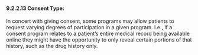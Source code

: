 #### 9.2.2.13 Consent Type:

In concert with giving consent, some programs may allow patients to request varying degrees of participation in a given program. I.e., if a consent program relates to a patient’s entire medical record being available online they might have the opportunity to only reveal certain portions of that history, such as the drug history only.

